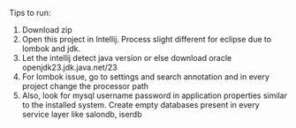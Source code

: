 Tips to run:
1. Download zip
2. Open this project in Intellij. Process slight different for eclipse due to lombok and jdk.
3. Let the intellij detect java version or else download oracle openjdk23.jdk.java.net/23
4. For lombok issue, go to settings and search annotation and in every project change the processor path
5. Also, look for mysql username password in application properties similar to the installed system. Create empty databases present in every service layer like salondb, iserdb
